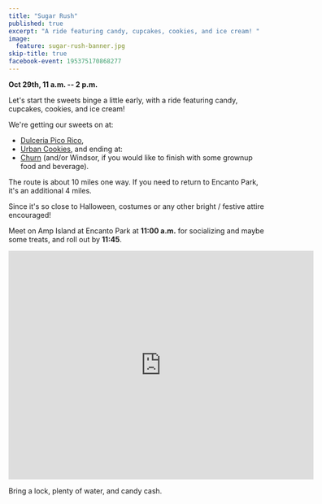 ```yaml
---
title: "Sugar Rush"
published: true
excerpt: "A ride featuring candy, cupcakes, cookies, and ice cream! "
image:
  feature: sugar-rush-banner.jpg
skip-title: true
facebook-event: 195375170868277
---
```


**Oct 29th, 11 a.m. -- 2 p.m.**

Let's start the sweets binge a little early, with a ride featuring candy, cupcakes, cookies, and ice cream!

We're getting our sweets on at:

* [Dulceria Pico Rico](https://goo.gl/maps/U4joaSxssjK2),
* [Urban Cookies](http://urbancookies.com/index.html), and ending at:
* [Churn](http://churnaz.com/) (and/or Windsor, if you would like to finish with some grownup food and beverage).

The route is about 10 miles one way. If you need to return to Encanto Park, it's an additional 4 miles.

Since it's so close to Halloween, costumes or any other bright / festive attire encouraged!

Meet on Amp Island at Encanto Park at **11:00 a.m.** for socializing and maybe some treats, and roll out by **11:45**.

<iframe
src="https://www.google.com/maps/embed?pb=!1m14!1m8!1m3!1d13312.204576222683!2d-112.0898473!3d33.4740192!3m2!1i1024!2i768!4f13.1!3m3!1m2!1s0x0%3A0xd085c3227864b390!2sAmp+Island!5e0!3m2!1sen!2sus!4v1477343352089"
width="600" height="450" frameborder="0" style="border:0"
allowfullscreen></iframe>

Bring a lock, plenty of water, and candy cash.
